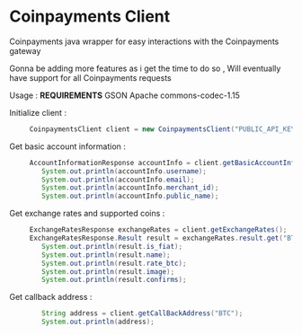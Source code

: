 # Coinpayments Client
Coinpayments java wrapper for easy interactions with the Coinpayments gateway 

Gonna be adding more features as i get the time to do so , Will eventually have support for all Coinpayments requests

Usage : 
**REQUIREMENTS**
GSON 
Apache commons-codec-1.15

Initialize client :
```java
     CoinpaymentsClient client = new CoinpaymentsClient("PUBLIC_API_KEY" ,"PRIVATE_API_KEY");
```

Get basic account information :
```java
     AccountInformationResponse accountInfo = client.getBasicAccountInformation();
        System.out.println(accountInfo.username);
        System.out.println(accountInfo.email);
        System.out.println(accountInfo.merchant_id);
        System.out.println(accountInfo.public_name);
```
Get exchange rates and supported coins : 
```java
     ExchangeRatesResponse exchangeRates = client.getExchangeRates();
     ExchangeRatesResponse.Result result = exchangeRates.result.get("BTC");
        System.out.println(result.is_fiat);
        System.out.println(result.name);
        System.out.println(result.rate_btc);
        System.out.println(result.image);
        System.out.println(result.confirms);
```
Get callback address :
```java
        String address = client.getCallBackAddress("BTC");
        System.out.println(address);
```

